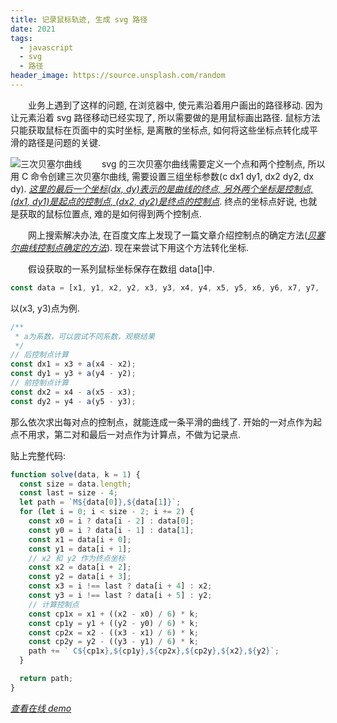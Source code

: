```yaml
---
title: 记录鼠标轨迹, 生成 svg 路径
date: 2021
tags:
  - javascript
  - svg
  - 路径
header_image: https://source.unsplash.com/random
---
```


&emsp;&emsp;业务上遇到了这样的问题, 在浏览器中, 使元素沿着用户画出的路径移动. 因为让元素沿着 svg 路径移动已经实现了, 所以需要做的是用鼠标画出路径. 鼠标方法只能获取鼠标在页面中的实时坐标, 是离散的坐标点, 如何将这些坐标点转化成平滑的路径是问题的关键.

![三次贝塞尔曲线](https://zhangxuekang.github.io/src/blog/mouse-svg/svg.png) &emsp;&emsp;svg 的三次贝塞尔曲线需要定义一个点和两个控制点, 所以用 C 命令创建三次贝塞尔曲线, 需要设置三组坐标参数(c dx1 dy1, dx2 dy2, dx dy). _[这里的最后一个坐标(dx, dy)表示的是曲线的终点, 另外两个坐标是控制点, (dx1, dy1)是起点的控制点, (dx2, dy2)是终点的控制点](https://developer.mozilla.org/zh-CN/docs/Web/SVG/Tutorial/Paths#Curve_commands)_. 终点的坐标点好说, 也就是获取的鼠标位置点, 难的是如何得到两个控制点.

&emsp;&emsp;网上搜索解决办法, 在百度文库上发现了一篇文章介绍控制点的确定方法(_[贝塞尔曲线控制点确定的方法](https://wenku.baidu.com/view/c790f8d46bec0975f565e211.html)_). 现在来尝试下用这个方法转化坐标.

&emsp;&emsp;假设获取的一系列鼠标坐标保存在数组 data[]中.

```js
const data = [x1, y1, x2, y2, x3, y3, x4, y4, x5, y5, x6, y6, x7, y7, ...];
```

以(x3, y3)点为例.

```js
/**
 * a为系数，可以尝试不同系数，观察结果
 */
// 后控制点计算
const dx1 = x3 + a(x4 - x2);
const dy1 = y3 + a(y4 - y2);
// 前控制点计算
const dx2 = x4 - a(x5 - x3);
const dy2 = y4 - a(y5 - y3);
```

那么依次求出每对点的控制点，就能连成一条平滑的曲线了. 开始的一对点作为起点不用求，第二对和最后一对点作为计算点，不做为记录点.

贴上完整代码:

```js
function solve(data, k = 1) {
  const size = data.length;
  const last = size - 4;
  let path = `M${data[0]},${data[1]}`;
  for (let i = 0; i < size - 2; i += 2) {
    const x0 = i ? data[i - 2] : data[0];
    const y0 = i ? data[i - 1] : data[1];
    const x1 = data[i + 0];
    const y1 = data[i + 1];
    // x2 和 y2 作为终点坐标
    const x2 = data[i + 2];
    const y2 = data[i + 3];
    const x3 = i !== last ? data[i + 4] : x2;
    const y3 = i !== last ? data[i + 5] : y2;
    // 计算控制点
    const cp1x = x1 + ((x2 - x0) / 6) * k;
    const cp1y = y1 + ((y2 - y0) / 6) * k;
    const cp2x = x2 - ((x3 - x1) / 6) * k;
    const cp2y = y2 - ((y3 - y1) / 6) * k;
    path += ` C${cp1x},${cp1y},${cp2x},${cp2y},${x2},${y2}`;
  }

  return path;
}
```

_[查看在线 demo](https://zhangxuekang.github.io/mouse-svg/)_
